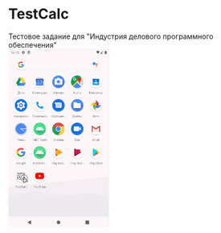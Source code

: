 # TestCalc
Тестовое задание для "Индустрия делового программного обеспечения" <br>
<img src="android.gif" alt="Демонстрация" width="200"/>
